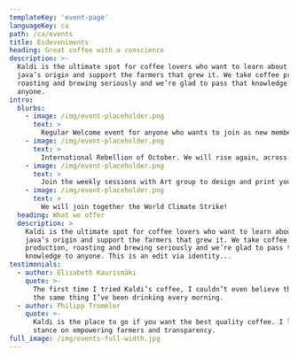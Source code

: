 ```yaml
---
templateKey: 'event-page'
languageKey: ca
path: /ca/events
title: Esdeveniments
heading: Great coffee with a conscience
description: >-
  Kaldi is the ultimate spot for coffee lovers who want to learn about their
  java’s origin and support the farmers that grew it. We take coffee production,
  roasting and brewing seriously and we’re glad to pass that knowledge to
  anyone.
intro:
  blurbs:
    - image: /img/event-placeholder.png
      text: >
        Regular Welcome event for anyone who wants to join as new member. Become a rebel.
    - image: /img/event-placeholder.png
      text: >
        International Rebellion of October. We will rise again, across cities, countries and continents. Come with us to Madrid.
    - image: /img/event-placeholder.png
      text: >
        Join the weekly sessions with Art group to design and print your own signs, t-shirt and more.
    - image: /img/event-placeholder.png
      text: >
        We will join together the World Climate Strike!
  heading: What we offer
  description: >
    Kaldi is the ultimate spot for coffee lovers who want to learn about their
    java’s origin and support the farmers that grew it. We take coffee
    production, roasting and brewing seriously and we’re glad to pass that
    knowledge to anyone. This is an edit via identity...
testimonials:
  - author: Elisabeth Kaurismäki
    quote: >-
      The first time I tried Kaldi’s coffee, I couldn’t even believe that was
      the same thing I’ve been drinking every morning.
  - author: Philipp Trommler
    quote: >-
      Kaldi is the place to go if you want the best quality coffee. I love their
      stance on empowering farmers and transparency.
full_image: /img/events-full-width.jpg
---
```

